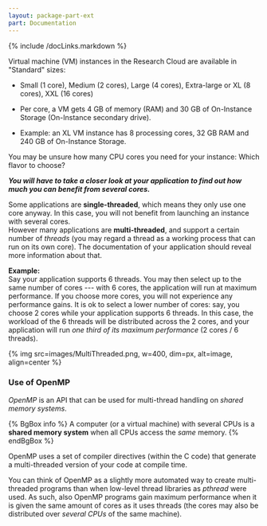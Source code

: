 ```yaml
---
layout: package-part-ext
part: Documentation
---
```

{% include /docLinks.markdown %}

Virtual machine (VM) instances in the Research Cloud are available in "Standard" sizes:

* Small (1 core), Medium (2 cores), Large (4 cores), Extra-large or XL (8 cores), XXL (16 cores)

* Per core, a VM gets 4 GB of memory (RAM) and 30 GB of On-Instance Storage (On-Instance secondary drive).

* Example: an XL VM instance has 8 processing cores, 32 GB RAM and 240 GB of On-Instance Storage.

You may be unsure how many CPU cores you need for your instance: Which flavor to choose? 

***You will have to take a closer look at your application to find out how much you can benefit from several cores.***

Some applications are **single-threaded**, which means they only use one core anyway. In this case, you will not benefit from launching an instance with several cores.     
However many applications are **multi-threaded**, and support a certain number of *threads* (you may regard a thread as a working process that can run on its own core). The documentation of your application should reveal more information about that. 

**Example:**    
Say your application supports 6 threads. You may then select up to the same number of cores --- with 6 cores, the application will run at maximum performance. If you choose more cores, you will not experience any performance gains. It is ok to select a lower number of cores: say, you choose 2 cores while your application supports 6 threads. In this case, the workload of the 6 threads will be distributed across the 2 cores, and your application will run *one third of its maximum performance* (2 cores / 6 threads).

{% img src=images/MultiThreaded.png, w=400, dim=px, alt=image, align=center %}

### Use of OpenMP

*OpenMP* is an API that can be used for multi-thread handling on *shared memory systems*. 

{% BgBox info %}
A computer (or a virtual machine) with several CPUs is a **shared memory system** when all CPUs access the *same* memory.
{% endBgBox %}

OpenMP uses a set of compiler directives (within the C code) that generate a multi-threaded version of your code at compile time. 

You can think of OpenMP as a slightly more automated way to create multi-threaded programs than when low-level thread libraries as *pthread* were used.
As such, also OpenMP programs gain maximum performance when it is given the same amount of cores as it uses threads (the cores may also be distributed over *several CPUs* of the same machine).


